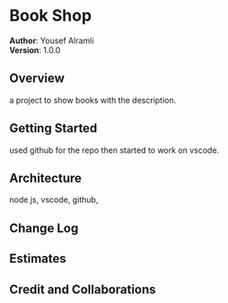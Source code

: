 # Book Shop

**Author**: Yousef Alramli  
**Version**: 1.0.0

## Overview
a project to show books with the description.

## Getting Started
used github for the repo then started to work on vscode.

## Architecture
node js, vscode, github, 

## Change Log
<!-- Use this area to document the iterative changes made to your application as each feature is successfully implemented. Use time stamps. Here's an example:

01-01-2001 4:59pm - Application now has a fully-functional express server, with a GET route for the location resource. -->

## Estimates
<!-- See below -->

## Credit and Collaborations
<!-- Give credit (and a link) to other people or resources that helped you build this application. -->